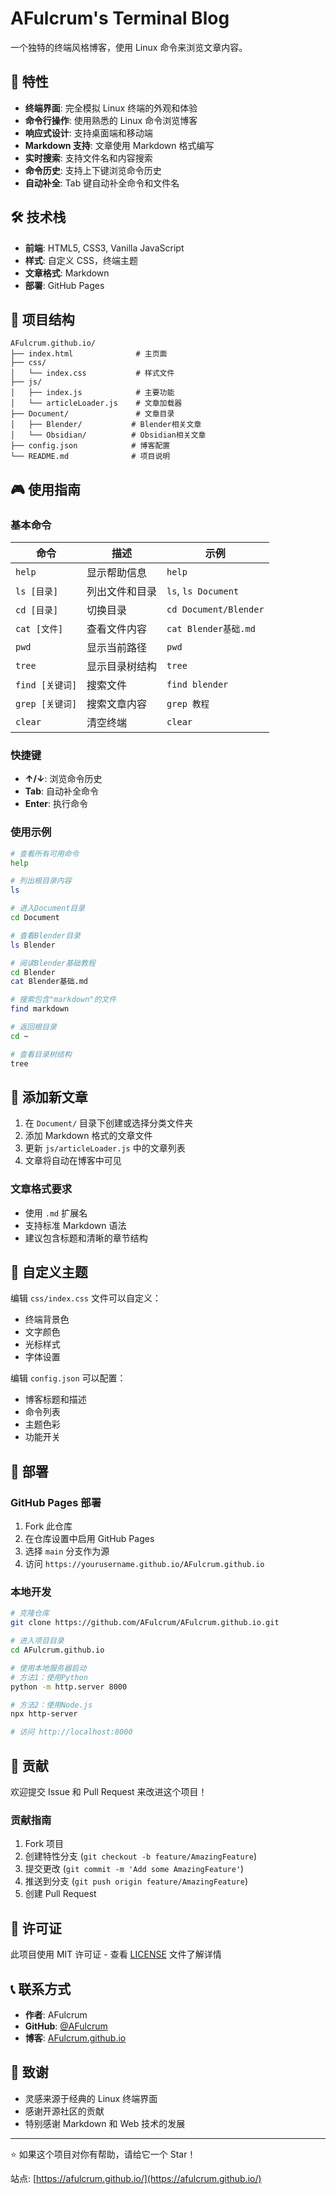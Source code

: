 # AFulcrum's Terminal Blog

一个独特的终端风格博客，使用 Linux 命令来浏览文章内容。

## 🚀 特性

- **终端界面**: 完全模拟 Linux 终端的外观和体验
- **命令行操作**: 使用熟悉的 Linux 命令浏览博客
- **响应式设计**: 支持桌面端和移动端
- **Markdown 支持**: 文章使用 Markdown 格式编写
- **实时搜索**: 支持文件名和内容搜索
- **命令历史**: 支持上下键浏览命令历史
- **自动补全**: Tab 键自动补全命令和文件名

## 🛠️ 技术栈

- **前端**: HTML5, CSS3, Vanilla JavaScript
- **样式**: 自定义 CSS，终端主题
- **文章格式**: Markdown
- **部署**: GitHub Pages

## 📁 项目结构

```
AFulcrum.github.io/
├── index.html              # 主页面
├── css/
│   └── index.css           # 样式文件
├── js/
│   ├── index.js            # 主要功能
│   └── articleLoader.js    # 文章加载器
├── Document/               # 文章目录
│   ├── Blender/           # Blender相关文章
│   └── Obsidian/          # Obsidian相关文章
├── config.json            # 博客配置
└── README.md              # 项目说明
```

## 🎮 使用指南

### 基本命令

| 命令            | 描述           | 示例                  |
| --------------- | -------------- | --------------------- |
| `help`          | 显示帮助信息   | `help`                |
| `ls [目录]`     | 列出文件和目录 | `ls`, `ls Document`   |
| `cd [目录]`     | 切换目录       | `cd Document/Blender` |
| `cat [文件]`    | 查看文件内容   | `cat Blender基础.md`  |
| `pwd`           | 显示当前路径   | `pwd`                 |
| `tree`          | 显示目录树结构 | `tree`                |
| `find [关键词]` | 搜索文件       | `find blender`        |
| `grep [关键词]` | 搜索文章内容   | `grep 教程`           |
| `clear`         | 清空终端       | `clear`               |

### 快捷键

- **↑/↓**: 浏览命令历史
- **Tab**: 自动补全命令
- **Enter**: 执行命令

### 使用示例

```bash
# 查看所有可用命令
help

# 列出根目录内容
ls

# 进入Document目录
cd Document

# 查看Blender目录
ls Blender

# 阅读Blender基础教程
cd Blender
cat Blender基础.md

# 搜索包含"markdown"的文件
find markdown

# 返回根目录
cd ~

# 查看目录树结构
tree
```

## 📝 添加新文章

1. 在 `Document/` 目录下创建或选择分类文件夹
2. 添加 Markdown 格式的文章文件
3. 更新 `js/articleLoader.js` 中的文章列表
4. 文章将自动在博客中可见

### 文章格式要求

- 使用 `.md` 扩展名
- 支持标准 Markdown 语法
- 建议包含标题和清晰的章节结构

## 🎨 自定义主题

编辑 `css/index.css` 文件可以自定义：

- 终端背景色
- 文字颜色
- 光标样式
- 字体设置

编辑 `config.json` 可以配置：

- 博客标题和描述
- 命令列表
- 主题色彩
- 功能开关

## 🚀 部署

### GitHub Pages 部署

1. Fork 此仓库
2. 在仓库设置中启用 GitHub Pages
3. 选择 `main` 分支作为源
4. 访问 `https://yourusername.github.io/AFulcrum.github.io`

### 本地开发

```bash
# 克隆仓库
git clone https://github.com/AFulcrum/AFulcrum.github.io.git

# 进入项目目录
cd AFulcrum.github.io

# 使用本地服务器启动
# 方法1：使用Python
python -m http.server 8000

# 方法2：使用Node.js
npx http-server

# 访问 http://localhost:8000
```

## 🤝 贡献

欢迎提交 Issue 和 Pull Request 来改进这个项目！

### 贡献指南

1. Fork 项目
2. 创建特性分支 (`git checkout -b feature/AmazingFeature`)
3. 提交更改 (`git commit -m 'Add some AmazingFeature'`)
4. 推送到分支 (`git push origin feature/AmazingFeature`)
5. 创建 Pull Request

## 📄 许可证

此项目使用 MIT 许可证 - 查看 [LICENSE](LICENSE) 文件了解详情

## 📞 联系方式

- **作者**: AFulcrum
- **GitHub**: [@AFulcrum](https://github.com/AFulcrum)
- **博客**: [AFulcrum.github.io](https://afulcrum.github.io)

## 🙏 致谢

- 灵感来源于经典的 Linux 终端界面
- 感谢开源社区的贡献
- 特别感谢 Markdown 和 Web 技术的发展

---

⭐ 如果这个项目对你有帮助，请给它一个 Star！

站点: [https://afulcrum.github.io/](https://afulcrum.github.io/)
